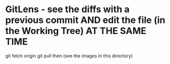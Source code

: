 # GitLens - see the diffs with a previous commit AND edit the file (in the Working Tree) AT THE SAME TIME
git fetch origin
git pull
then (see the images in this directory)